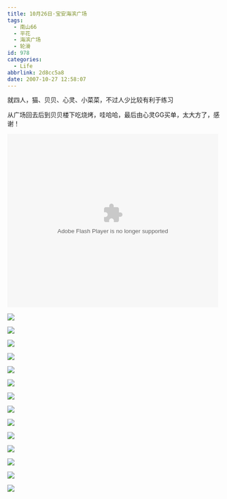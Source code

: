 ```yaml
---
title: 10月26日·宝安海滨广场
tags:
  - 南山66
  - 平花
  - 海滨广场
  - 轮滑
id: 978
categories:
  - Life
abbrlink: 2d8cc5a8
date: 2007-10-27 12:58:07
---
```


就四人，猫、贝贝、心灵、小菜菜，不过人少比较有利于练习

从广场回去后到贝贝楼下吃烧烤，哇哈哈，最后由心灵GG买单，太大方了，感谢！

<embed src='//player.56.com/v_MjE1MTI2NDU.swf' type='application/x-shockwave-flash' width='480' height='395'></embed>

<!--more-->
![](/images/2007/10/27_124451_8325.jpg)

![](/images/2007/10/27_124509_8326.jpg)

![](/images/2007/10/27_124525_8327.jpg)

![](/images/2007/10/27_124543_8328.jpg)

![](/images/2007/10/27_124559_8329.jpg)

![](/images/2007/10/27_124619_8330.jpg)

![](/images/2007/10/27_124634_8331.jpg)

![](/images/2007/10/27_124654_8332.jpg)

![](/images/2007/10/27_124711_8333.jpg)

![](/images/2007/10/27_124730_8334.jpg)

![](/images/2007/10/27_124751_8335.jpg)

![](/images/2007/10/27_124808_8336.jpg)

![](/images/2007/10/27_124821_8337.jpg)

![](/images/2007/10/27_124842_8338.jpg)